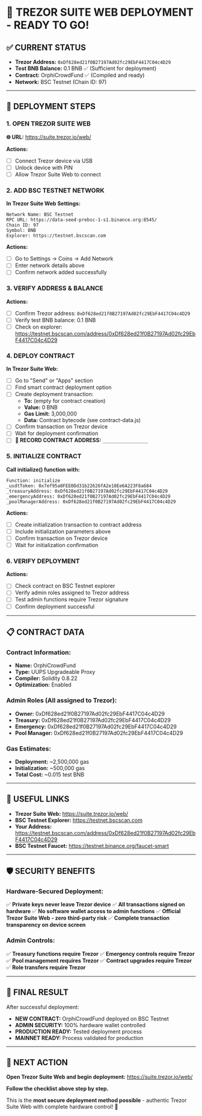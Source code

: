 # 🔐 TREZOR SUITE WEB DEPLOYMENT - READY TO GO!

## ✅ **CURRENT STATUS**
- **Trezor Address:** `0xDf628ed21f0B27197Ad02fc29EbF4417C04c4D29`
- **Test BNB Balance:** 0.1 BNB ✅ (Sufficient for deployment)
- **Contract:** OrphiCrowdFund ✅ (Compiled and ready)
- **Network:** BSC Testnet (Chain ID: 97)

---

## 🚀 **DEPLOYMENT STEPS**

### **1. OPEN TREZOR SUITE WEB**
**🌐 URL:** https://suite.trezor.io/web/

**Actions:**
- [ ] Connect Trezor device via USB
- [ ] Unlock device with PIN
- [ ] Allow Trezor Suite Web to connect

### **2. ADD BSC TESTNET NETWORK**
**In Trezor Suite Web Settings:**
```
Network Name: BSC Testnet
RPC URL: https://data-seed-prebsc-1-s1.binance.org:8545/
Chain ID: 97
Symbol: BNB
Explorer: https://testnet.bscscan.com
```

**Actions:**
- [ ] Go to Settings → Coins → Add Network
- [ ] Enter network details above
- [ ] Confirm network added successfully

### **3. VERIFY ADDRESS & BALANCE**
**Actions:**
- [ ] Confirm Trezor address: `0xDf628ed21f0B27197Ad02fc29EbF4417C04c4D29`
- [ ] Verify test BNB balance: 0.1 BNB
- [ ] Check on explorer: https://testnet.bscscan.com/address/0xDf628ed21f0B27197Ad02fc29EbF4417C04c4D29

### **4. DEPLOY CONTRACT**
**In Trezor Suite Web:**
- [ ] Go to "Send" or "Apps" section
- [ ] Find smart contract deployment option
- [ ] Create deployment transaction:
  - **To:** (empty for contract creation)
  - **Value:** 0 BNB
  - **Gas Limit:** 3,000,000
  - **Data:** Contract bytecode (see contract-data.js)
- [ ] Confirm transaction on Trezor device
- [ ] Wait for deployment confirmation
- [ ] **📝 RECORD CONTRACT ADDRESS:** `_________________`

### **5. INITIALIZE CONTRACT**
**Call initialize() function with:**
```
Function: initialize
_usdtToken: 0x7ef95a0FEE0Dd31b22626fA2e10Ee6A223F8a684
_treasuryAddress: 0xDf628ed21f0B27197Ad02fc29EbF4417C04c4D29
_emergencyAddress: 0xDf628ed21f0B27197Ad02fc29EbF4417C04c4D29
_poolManagerAddress: 0xDf628ed21f0B27197Ad02fc29EbF4417C04c4D29
```

**Actions:**
- [ ] Create initialization transaction to contract address
- [ ] Include initialization parameters above
- [ ] Confirm transaction on Trezor device
- [ ] Wait for initialization confirmation

### **6. VERIFY DEPLOYMENT**
**Actions:**
- [ ] Check contract on BSC Testnet explorer
- [ ] Verify admin roles assigned to Trezor address
- [ ] Test admin functions require Trezor signature
- [ ] Confirm deployment successful

---

## 📋 **CONTRACT DATA**

### **Contract Information:**
- **Name:** OrphiCrowdFund
- **Type:** UUPS Upgradeable Proxy
- **Compiler:** Solidity 0.8.22
- **Optimization:** Enabled

### **Admin Roles (All assigned to Trezor):**
- **Owner:** 0xDf628ed21f0B27197Ad02fc29EbF4417C04c4D29
- **Treasury:** 0xDf628ed21f0B27197Ad02fc29EbF4417C04c4D29
- **Emergency:** 0xDf628ed21f0B27197Ad02fc29EbF4417C04c4D29
- **Pool Manager:** 0xDf628ed21f0B27197Ad02fc29EbF4417C04c4D29

### **Gas Estimates:**
- **Deployment:** ~2,500,000 gas
- **Initialization:** ~500,000 gas
- **Total Cost:** ~0.015 test BNB

---

## 🔗 **USEFUL LINKS**

- **Trezor Suite Web:** https://suite.trezor.io/web/
- **BSC Testnet Explorer:** https://testnet.bscscan.com
- **Your Address:** https://testnet.bscscan.com/address/0xDf628ed21f0B27197Ad02fc29EbF4417C04c4D29
- **BSC Testnet Faucet:** https://testnet.binance.org/faucet-smart

---

## 🛡️ **SECURITY BENEFITS**

### **Hardware-Secured Deployment:**
✅ **Private keys never leave Trezor device**
✅ **All transactions signed on hardware**
✅ **No software wallet access to admin functions**
✅ **Official Trezor Suite Web - zero third-party risk**
✅ **Complete transaction transparency on device screen**

### **Admin Controls:**
✅ **Treasury functions require Trezor**
✅ **Emergency controls require Trezor**
✅ **Pool management requires Trezor**
✅ **Contract upgrades require Trezor**
✅ **Role transfers require Trezor**

---

## 🎯 **FINAL RESULT**

After successful deployment:
- **NEW CONTRACT:** OrphiCrowdFund deployed on BSC Testnet
- **ADMIN SECURITY:** 100% hardware wallet controlled
- **PRODUCTION READY:** Tested deployment process
- **MAINNET READY:** Process validated for production

---

## 🚀 **NEXT ACTION**

**Open Trezor Suite Web and begin deployment:**
https://suite.trezor.io/web/

**Follow the checklist above step by step.**

This is the **most secure deployment method possible** - authentic Trezor Suite Web with complete hardware control! 🔐
